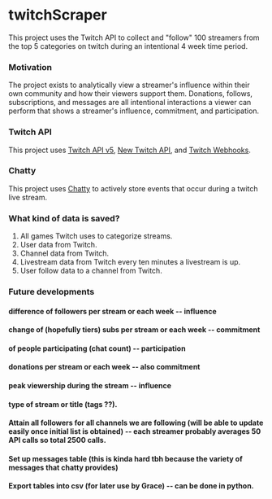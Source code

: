 # twitchScraper
This project uses the Twitch API to collect and "follow" 100 streamers from the top 5 categories on twitch during an intentional 4 week time period.

### Motivation
The project exists to analytically view a streamer's influence within their own community and how their viewers support them. Donations, follows, subscriptions, and messages are all intentional interactions a viewer can perform that shows a streamer's influence, commitment, and participation.

### Twitch API
This project uses [Twitch API v5](https://dev.twitch.tv/docs/v5), [New Twitch API](https://dev.twitch.tv/docs/api), and [Twitch Webhooks](https://dev.twitch.tv/docs/api/webhooks-guide).

### Chatty
This project uses [Chatty](https://chatty.github.io/) to actively store events that occur during a twitch live stream.

### What kind of data is saved?
1. All games Twitch uses to categorize streams.
2. User data from Twitch.
3. Channel data from Twitch.
4. Livestream data from Twitch every ten minutes a livestream is up.
5. User follow data to a channel from Twitch.

### Future developments
#### difference of followers per stream or each week -- influence
#### change of (hopefully tiers) subs per stream or each week -- commitment
#### of people participating (chat count) -- participation
#### donations per stream or each week -- also commitment
#### peak viewership during the stream -- influence
#### type of stream or title (tags ??). 
#### Attain all followers for all channels we are following (will be able to update easily once initial list is obtained) -- each streamer probably averages 50 API calls so total 2500 calls.
#### Set up messages table (this is kinda hard tbh because the variety of messages that chatty provides)
#### Export tables into csv (for later use by Grace) -- can be done in python.
